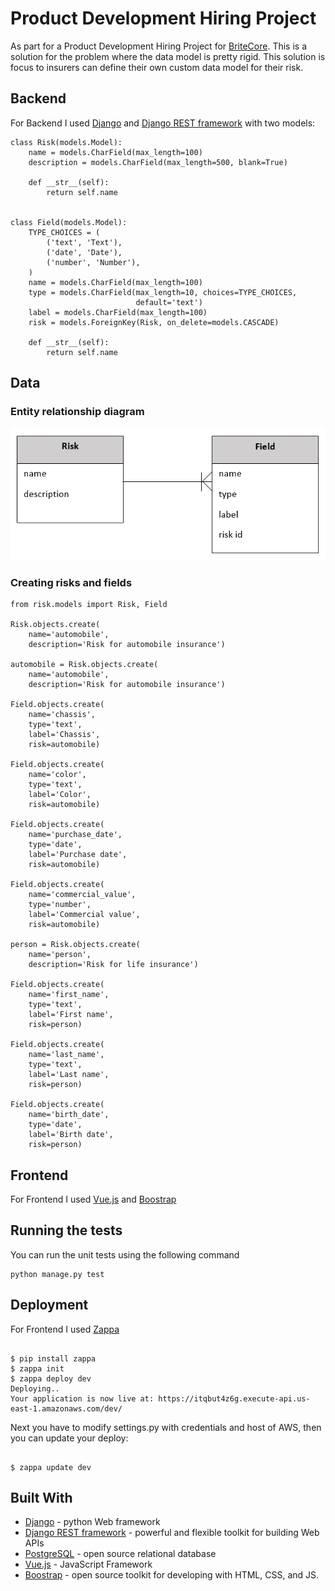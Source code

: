 # Product Development Hiring Project

As part for a Product Development Hiring Project for [BriteCore](https://www.britecore.com/). This is a solution for the problem where the data model is pretty rigid. This solution is focus to insurers can define their own custom data model for their risk.

## Backend

For Backend I used [Django](https://www.djangoproject.com/) and [Django REST framework](https://www.django-rest-framework.org/) with two models:

```
class Risk(models.Model):
    name = models.CharField(max_length=100)
    description = models.CharField(max_length=500, blank=True)

    def __str__(self):
        return self.name


class Field(models.Model):
    TYPE_CHOICES = (
        ('text', 'Text'),
        ('date', 'Date'),
        ('number', 'Number'),
    )
    name = models.CharField(max_length=100)
    type = models.CharField(max_length=10, choices=TYPE_CHOICES,
                            default='text')
    label = models.CharField(max_length=100)
    risk = models.ForeignKey(Risk, on_delete=models.CASCADE)

    def __str__(self):
        return self.name
```

## Data

### Entity relationship diagram 

![alt text](https://github.com/daveralo/BriteCoreProblem/blob/master/er-risk.png)

### Creating risks and fields

```
from risk.models import Risk, Field

Risk.objects.create(
    name='automobile', 
    description='Risk for automobile insurance')

automobile = Risk.objects.create(
    name='automobile',
    description='Risk for automobile insurance')

Field.objects.create(
    name='chassis',
    type='text',
    label='Chassis',
    risk=automobile)    

Field.objects.create(
    name='color',
    type='text',
    label='Color',
    risk=automobile)    

Field.objects.create(
    name='purchase_date',
    type='date',
    label='Purchase date',
    risk=automobile)            

Field.objects.create(
    name='commercial_value',
    type='number',
    label='Commercial value',
    risk=automobile)    

person = Risk.objects.create(
    name='person',
    description='Risk for life insurance')

Field.objects.create(
    name='first_name',
    type='text',
    label='First name',
    risk=person) 

Field.objects.create(
    name='last_name',
    type='text',
    label='Last name',
    risk=person) 

Field.objects.create(
    name='birth_date',
    type='date',
    label='Birth date',
    risk=person)     
```

## Frontend

For Frontend I used [Vue.js](https://vuejs.org/) and [Boostrap](http://getbootstrap.com/) 

## Running the tests

You can run the unit tests using the following command

```
python manage.py test
```

## Deployment

For Frontend I used [Zappa](https://www.zappa.io/)

```

$ pip install zappa
$ zappa init
$ zappa deploy dev
Deploying..
Your application is now live at: https://itqbut4z6g.execute-api.us-east-1.amazonaws.com/dev/

```

Next you have to modify settings.py with credentials and host of AWS, then you can update your deploy:

```

$ zappa update dev

```


## Built With

* [Django](https://www.djangoproject.com/) - python Web framework
* [Django REST framework](https://www.django-rest-framework.org/) - powerful and flexible toolkit for building Web APIs
* [PostgreSQL](https://www.postgresql.org/) -  open source relational database
* [Vue.js](https://vuejs.org/) - JavaScript Framework
* [Boostrap](http://getbootstrap.com/) - open source toolkit for developing with HTML, CSS, and JS.


